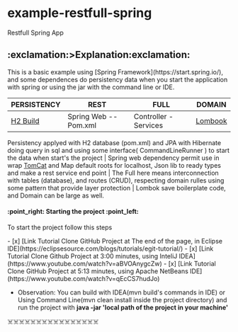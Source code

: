 # example-restfull-spring
Restfull Spring App

<h2>:exclamation:>Explanation:exclamation:</h2>
<p>This is a basic example using [Spring Framework](https://start.spring.io/), and some dependences do persistency data when you start the application with spring or using the jar with the command line or IDE. </p>


 PERSISTENCY | REST | FULL | DOMAIN
------------ | ------------- | ------------ | -------------
[H2 Build](http://www.h2database.com/html/build.html) | Spring Web -- Pom.xml| Controller - Services | [Lombook](https://projectlombok.org/)

Persistency applyed with H2 database (pom.xml) and JPA with Hibernate doing query in sql and using some interface( CommandLineRunner ) to start the data when start's the project  | Spring web dependency permit use in wrap [TomCat](http://tomcat.apache.org/) and Map default roots for localhost, Json lib to ready types and make a rest service end point   | The Full here means interconnection with tables (database), and routes (CRUD), respecting domain rulles using some pattern that provide layer protection  | Lombok save boilerplate code, and Domain can be large as well.


<h4>:point_right: Starting the project :point_left:</h4>
<p>To start the project follow this steps </p>
- [x] [Link Tutorial Clone GitHub Project at The end of the page, in Eclipse IDE](https://eclipsesource.com/blogs/tutorials/egit-tutorial/)
- [x] [Link Tutorial Clone Github Project at 3:00 minutes, using InteliJ IDEA](https://www.youtube.com/watch?v=aBVOAnygcZw)
- [x] [Link Tutorial Clone GitHub Project at 5:13 minutes, using Apache NetBeans IDE](https://www.youtube.com/watch?v=qEcCS7hudJo)


- Observation: You can build with IDEA(mvn build's commands in IDE) or Using Command Line(mvn clean install inside the project directory) and run the project with <strong>java -jar 'local path of the project in your machine'</strong>




:skull_and_crossbones::skull_and_crossbones::skull_and_crossbones::skull_and_crossbones::skull_and_crossbones::skull_and_crossbones::skull_and_crossbones::skull_and_crossbones::skull_and_crossbones::skull_and_crossbones::skull_and_crossbones::skull_and_crossbones::skull_and_crossbones::skull_and_crossbones::skull_and_crossbones::skull_and_crossbones:
